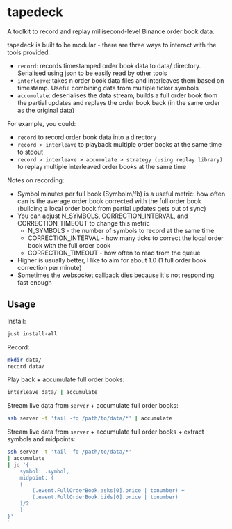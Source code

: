 # tapedeck

A toolkit to record and replay millisecond-level Binance order book data.

tapedeck is built to be modular - there are three ways to interact with the tools provided.

- `record`: records timestamped order book data to data/ directory. Serialised using json to be easily read by other tools
- `interleave`: takes n order book data files and interleaves them based on timestamp. Useful combining data from multiple ticker symbols
- `accumulate`: deserialises the data stream, builds a full order book from the partial updates and replays the order book back (in the same order as the original data)

For example, you could:
- `record` to record order book data into a directory
- `record > interleave` to playback multiple order books at the same time to stdout
- `record > interleave > accumulate > strategy (using replay library)` to replay multiple interleaved order books at the same time

Notes on recording:
- Symbol minutes per full book (Symbolm/fb) is a useful metric: how often can is the average order book corrected with the full order book (building a local order book from partial updates gets out of sync)
- You can adjust N_SYMBOLS, CORRECTION_INTERVAL, and CORRECTION_TIMEOUT to change this metric
  - N_SYMBOLS - the number of symbols to record at the same time
  - CORRECTION_INTERVAL - how many ticks to correct the local order book with the full order book
  - CORRECTION_TIMEOUT - how often to read from the queue
- Higher is usually better, I like to aim for about 1.0 (1 full order book correction per minute)
- Sometimes the websocket callback dies because it's not responding fast enough

## Usage

Install:

```bash
just install-all
```

Record:

```bash
mkdir data/
record data/
```

Play back + accumulate full order books:
```bash
interleave data/ | accumulate
```

Stream live data from `server` + accumulate full order books:
```bash
ssh server -t 'tail -fq /path/to/data/*' | accumulate
```

Stream live data from `server` + accumulate full order books + extract symbols and midpoints:
```bash
ssh server -t 'tail -fq /path/to/data/*'
| accumulate
| jq '{
    symbol: .symbol,
    midpoint: (
    (
        (.event.FullOrderBook.asks[0].price | tonumber) +
        (.event.FullOrderBook.bids[0].price | tonumber)
    )/2
    )
}'
`